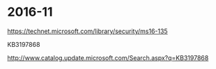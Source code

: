 # 2016-11

https://technet.microsoft.com/library/security/ms16-135

KB3197868

http://www.catalog.update.microsoft.com/Search.aspx?q=KB3197868